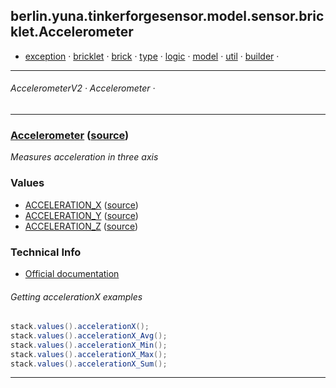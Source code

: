 
## berlin.yuna.tinkerforgesensor.model.sensor.bricklet.Accelerometer
* [exception](readmeDoc/berlin/yuna/tinkerforgesensor/model/exception/README.md) · [bricklet](readmeDoc/berlin/yuna/tinkerforgesensor/model/sensor/bricklet/README.md) · [brick](readmeDoc/berlin/yuna/tinkerforgesensor/model/sensor/brick/README.md) · [type](readmeDoc/berlin/yuna/tinkerforgesensor/model/type/README.md) · [logic](readmeDoc/berlin/yuna/tinkerforgesensor/logic/README.md) · [model](readmeDoc/berlin/yuna/tinkerforgesensor/model/README.md) · [util](readmeDoc/berlin/yuna/tinkerforgesensor/util/README.md) · [builder](readmeDoc/berlin/yuna/tinkerforgesensor/model/builder/README.md) · 

---
###### AccelerometerV2 · Accelerometer · 

---

### [Accelerometer](readmeDoc/berlin/yuna/tinkerforgesensor/model/sensor/bricklet/Accelerometer.md) ([source](src/main/java/berlin/yuna/tinkerforgesensor/model/sensor/bricklet/Accelerometer.java))

*Measures acceleration in three axis*

### Values

* [ACCELERATION_X](readmeDoc/berlin/yuna/tinkerforgesensor/model/type/ValueType.md) ([source](src/main/java/berlin/yuna/tinkerforgesensor/model/type/ValueType.java))
* [ACCELERATION_Y](readmeDoc/berlin/yuna/tinkerforgesensor/model/type/ValueType.md) ([source](src/main/java/berlin/yuna/tinkerforgesensor/model/type/ValueType.java))
* [ACCELERATION_Z](readmeDoc/berlin/yuna/tinkerforgesensor/model/type/ValueType.md) ([source](src/main/java/berlin/yuna/tinkerforgesensor/model/type/ValueType.java))
### Technical Info

* [Official documentation](https://www.tinkerforge.com/de/doc/Hardware/Bricklets/Accelerometer.html)
###### Getting accelerationX examples
```java
stack.values().accelerationX();
stack.values().accelerationX_Avg();
stack.values().accelerationX_Min();
stack.values().accelerationX_Max();
stack.values().accelerationX_Sum();
```

--- 
